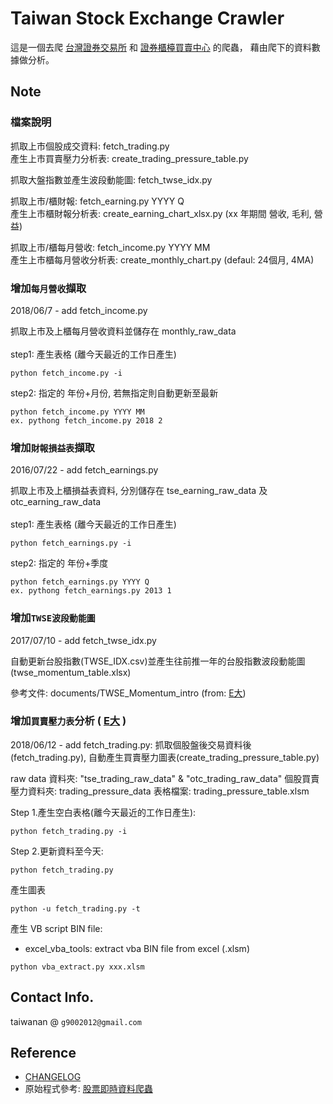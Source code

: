 ﻿# Taiwan Stock Exchange Crawler

這是一個去爬 [台灣證券交易所](http://www.twse.com.tw/) 和 [證券櫃檯買賣中心](http://www.tpex.org.tw/) 的爬蟲，
藉由爬下的資料數據做分析。

## Note
### 檔案說明
抓取上市個股成交資料: fetch_trading.py</br>
產生上市買賣壓力分析表: create_trading_pressure_table.py

抓取大盤指數並產生波段動能圖: fetch_twse_idx.py

抓取上市/櫃財報: fetch_earning.py YYYY Q</br>
產生上市櫃財報分析表: create_earning_chart_xlsx.py (xx 年期間 營收, 毛利, 營益)

抓取上市/櫃每月營收: fetch_income.py YYYY MM</br>
產生上市櫃每月營收分析表: create_monthly_chart.py (defaul: 24個月, 4MA)


### 增加`每月營收`擷取
2018/06/7 - add fetch_income.py

抓取上市及上櫃每月營收資料並儲存在 monthly_raw_data</br> 
</br>
step1: 產生表格 (離今天最近的工作日產生) 
```
python fetch_income.py -i
```
step2: 指定的 年份+月份, 若無指定則自動更新至最新
```
python fetch_income.py YYYY MM
ex. pythong fetch_income.py 2018 2
```
### 增加`財報損益表`擷取

2016/07/22 - add fetch_earnings.py

抓取上市及上櫃損益表資料, 分別儲存在 tse_earning_raw_data 及 otc_earning_raw_data</br>
</br>
step1: 產生表格 (離今天最近的工作日產生) 
```
python fetch_earnings.py -i
```
step2: 指定的 年份+季度
```
python fetch_earnings.py YYYY Q
ex. pythong fetch_earnings.py 2013 1
```

### 增加`TWSE波段動能圖`
2017/07/10 - add fetch_twse_idx.py

自動更新台股指數(TWSE_IDX.csv)並產生往前推一年的台股指數波段動能圖(twse_momentum_table.xlsx)

參考文件: documents/TWSE_Momentum_intro (from: [E大](http://ebigmoney.pixnet.net/blog))


### 增加`買賣壓力表`分析 ( [E大](http://ebigmoney.pixnet.net/blog/post/190015890) )
2018/06/12 - add fetch_trading.py:
抓取個股盤後交易資料後(fetch_trading.py), 自動產生買賣壓力圖表(create_trading_pressure_table.py)

raw data 資料夾: "tse_trading_raw_data" & "otc_trading_raw_data"
個股買賣壓力資料夾: trading_pressure_data
表格檔案: trading_pressure_table.xlsm



Step 1.產生空白表格(離今天最近的工作日產生): 
```
python fetch_trading.py -i
```
Step 2.更新資料至今天: 
```
python fetch_trading.py
```
<note>
	
產生圖表
```
python -u fetch_trading.py -t
```
產生 VB script BIN file:
 - excel_vba_tools: extract vba BIN file from excel (.xlsm)
```
python vba_extract.py xxx.xlsm
```

## Contact Info.
taiwanan @ `g9002012@gmail.com`

## Reference
* [CHANGELOG](CHANGELOG.md)
* 原始程式參考: [股票即時資料爬蟲](https://github.com/Asoul/tsrtc)


